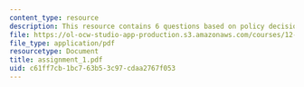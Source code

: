 ```yaml
---
content_type: resource
description: This resource contains 6 questions based on policy decision.
file: https://ol-ocw-studio-app-production.s3.amazonaws.com/courses/12-103-strange-bedfellows-science-and-environmental-policy-fall-2005/c61ff7cb1bc763b53c97cdaa2767f053_assignment_1.pdf
file_type: application/pdf
resourcetype: Document
title: assignment_1.pdf
uid: c61ff7cb-1bc7-63b5-3c97-cdaa2767f053
---
```

